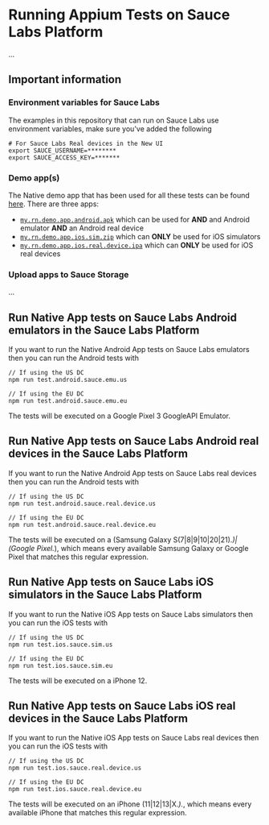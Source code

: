 # Running Appium Tests on Sauce Labs Platform
...

## Important information
### Environment variables for Sauce Labs
The examples in this repository that can run on Sauce Labs use environment variables, make sure you've added the following

    # For Sauce Labs Real devices in the New UI
    export SAUCE_USERNAME=********
    export SAUCE_ACCESS_KEY=*******

### Demo app(s)
The Native demo app that has been used for all these tests can be found [here](apps). There are three apps:

- [`my.rn.demo.app.android.apk`](apps/my.rn.demo.app.android.apk) which can be used for **AND** and Android emulator
**AND** an Android real device
- [`my.rn.demo.app.ios.sim.zip`](apps/my.rn.demo.app.ios.sim.zip) which can **ONLY** be used for iOS simulators
- [`my.rn.demo.app.ios.real.device.ipa`](apps/my.rn.demo.app.ios.real.device.ipa) which can **ONLY** be used for iOS real devices

### Upload apps to Sauce Storage
...

## Run Native App tests on Sauce Labs Android emulators in the Sauce Labs Platform
If you want to run the Native Android App tests on Sauce Labs emulators then you can run the Android tests with

    // If using the US DC
    npm run test.android.sauce.emu.us
    
    // If using the EU DC
    npm run test.android.sauce.emu.eu

The tests will be executed on a Google Pixel 3 GoogleAPI Emulator.

## Run Native App tests on Sauce Labs Android real devices in the Sauce Labs Platform
If you want to run the Native Android App tests on Sauce Labs real devices then you can run the Android tests with

    // If using the US DC
    npm run test.android.sauce.real.device.us
    
    // If using the EU DC
    npm run test.android.sauce.real.device.eu

The tests will be executed on a (Samsung Galaxy S(7|8|9|10|20|21).*)|(Google Pixel.*), which means every available 
Samsung Galaxy or Google Pixel that matches this regular expression.

## Run Native App tests on Sauce Labs iOS simulators in the Sauce Labs Platform
If you want to run the Native iOS App tests on Sauce Labs simulators then you can run the iOS tests with

    // If using the US DC
    npm run test.ios.sauce.sim.us
    
    // If using the EU DC
    npm run test.ios.sauce.sim.eu

The tests will be executed on a iPhone 12.

## Run Native App tests on Sauce Labs iOS real devices in the Sauce Labs Platform
If you want to run the Native iOS App tests on Sauce Labs real devices then you can run the iOS tests with

    // If using the US DC
    npm run test.ios.sauce.real.device.us
    
    // If using the EU DC
    npm run test.ios.sauce.real.device.eu

The tests will be executed on an iPhone (11|12|13|X.*).*, which means every available iPhone that matches this regular 
expression.

